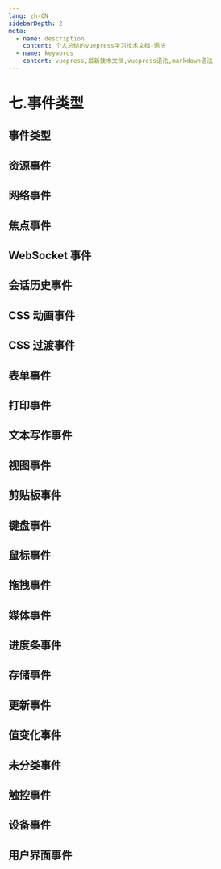 ```yaml
---
lang: zh-CN
sidebarDepth: 2
meta:
  - name: description
    content: 个人总结的vuepress学习技术文档-语法
  - name: keywords
    content: vuepress,最新技术文档,vuepress语法,markdown语法
---
```


# 七.事件类型

## 事件类型

## 资源事件

## 网络事件

## 焦点事件

## WebSocket 事件

## 会话历史事件

## CSS 动画事件

## CSS 过渡事件

## 表单事件

## 打印事件

## 文本写作事件

## 视图事件

## 剪贴板事件

## 键盘事件

## 鼠标事件

## 拖拽事件

## 媒体事件

## 进度条事件

## 存储事件

## 更新事件

## 值变化事件

## 未分类事件

## 触控事件

## 设备事件

## 用户界面事件

